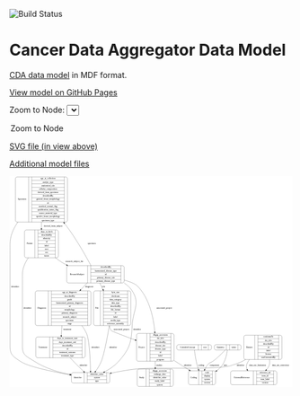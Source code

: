 <link rel='stylesheet' href="assets/style.css">
<link rel='stylesheet' href="https://unpkg.com/leaflet@1.5.1/dist/leaflet.css" integrity="sha512-xwE/Az9zrjBIphAcBb3F6JVqxf46+CDLwfLMHloNu6KEQCAWi6HcDUbeOfBIptF7tcCzusKFjFw2yuvEpDL9wQ==" crossorigin="">
<script type="text/javascript" src="https://code.jquery.com/jquery-3.2.1.min.js"></script>
<script type="text/javascript"  src="https://unpkg.com/leaflet@1.5.1/dist/leaflet.js"></script>
<script type="text/javascript" src="assets/actions.js"></script>

![Build Status](https://github.com/CBIIT/cda-model/actions/workflows/model-test-and-deploy.yml/badge.svg)

# Cancer Data Aggregator Data Model

[CDA data model](https://github.com/CancerDataAggregator/cda-data-model) in MDF format.

[View model on GitHub Pages](https://cbiit.github.io/cda-model)


Zoom to Node: <select id="node_select">
  <option value="">Zoom to Node</option>
</select>
<div id="model"></div>

<p>
<a href="./model-desc/cda-model.svg">SVG file (in view above)</a>
<p>
<a href="./model-desc">Additional model files</a>
<div id='graph' style='display:off;'>
<svg width="1872pt" height="1396pt"
 viewBox="0.00 0.00 1872.00 1396.00" xmlns="http://www.w3.org/2000/svg" xmlns:xlink="http://www.w3.org/1999/xlink">
<g id="graph0" class="graph" transform="scale(1 1) rotate(0) translate(4 1392)">
<title>Perl</title>
<polygon fill="#ffffff" stroke="transparent" points="-4,4 -4,-1392 1868,-1392 1868,4 -4,4"/>
<!-- Specimen -->
<g id="node1" class="node">
<title>Specimen</title>
<path fill="none" stroke="#000000" d="M48,-1088.5C48,-1088.5 368,-1088.5 368,-1088.5 374,-1088.5 380,-1094.5 380,-1100.5 380,-1100.5 380,-1375.5 380,-1375.5 380,-1381.5 374,-1387.5 368,-1387.5 368,-1387.5 48,-1387.5 48,-1387.5 42,-1387.5 36,-1381.5 36,-1375.5 36,-1375.5 36,-1100.5 36,-1100.5 36,-1094.5 42,-1088.5 48,-1088.5"/>
<text text-anchor="middle" x="79.5" y="-1234.3" font-family="Times,serif" font-size="14.00" fill="#000000">Specimen</text>
<polyline fill="none" stroke="#000000" points="123,-1088.5 123,-1387.5 "/>
<text text-anchor="middle" x="133.5" y="-1234.3" font-family="Times,serif" font-size="14.00" fill="#000000"> </text>
<polyline fill="none" stroke="#000000" points="144,-1088.5 144,-1387.5 "/>
<text text-anchor="middle" x="251.5" y="-1372.3" font-family="Times,serif" font-size="14.00" fill="#000000">age_at_collection</text>
<polyline fill="none" stroke="#000000" points="144,-1364.5 359,-1364.5 "/>
<text text-anchor="middle" x="251.5" y="-1349.3" font-family="Times,serif" font-size="14.00" fill="#000000">analyte_type</text>
<polyline fill="none" stroke="#000000" points="144,-1341.5 359,-1341.5 "/>
<text text-anchor="middle" x="251.5" y="-1326.3" font-family="Times,serif" font-size="14.00" fill="#000000">anatomical_site</text>
<polyline fill="none" stroke="#000000" points="144,-1318.5 359,-1318.5 "/>
<text text-anchor="middle" x="251.5" y="-1303.3" font-family="Times,serif" font-size="14.00" fill="#000000">cellular_composition</text>
<polyline fill="none" stroke="#000000" points="144,-1295.5 359,-1295.5 "/>
<text text-anchor="middle" x="251.5" y="-1280.3" font-family="Times,serif" font-size="14.00" fill="#000000">derived_from_specimen</text>
<polyline fill="none" stroke="#000000" points="144,-1272.5 359,-1272.5 "/>
<text text-anchor="middle" x="251.5" y="-1257.3" font-family="Times,serif" font-size="14.00" fill="#000000">describedBy</text>
<polyline fill="none" stroke="#000000" points="144,-1249.5 359,-1249.5 "/>
<text text-anchor="middle" x="251.5" y="-1234.3" font-family="Times,serif" font-size="14.00" fill="#000000">general_tissue_morphology</text>
<polyline fill="none" stroke="#000000" points="144,-1226.5 359,-1226.5 "/>
<text text-anchor="middle" x="251.5" y="-1211.3" font-family="Times,serif" font-size="14.00" fill="#000000">id</text>
<polyline fill="none" stroke="#000000" points="144,-1203.5 359,-1203.5 "/>
<text text-anchor="middle" x="251.5" y="-1188.3" font-family="Times,serif" font-size="14.00" fill="#000000">matched_normal_flag</text>
<polyline fill="none" stroke="#000000" points="144,-1180.5 359,-1180.5 "/>
<text text-anchor="middle" x="251.5" y="-1165.3" font-family="Times,serif" font-size="14.00" fill="#000000">qualification_status_flag</text>
<polyline fill="none" stroke="#000000" points="144,-1157.5 359,-1157.5 "/>
<text text-anchor="middle" x="251.5" y="-1142.3" font-family="Times,serif" font-size="14.00" fill="#000000">source_material_type</text>
<polyline fill="none" stroke="#000000" points="144,-1134.5 359,-1134.5 "/>
<text text-anchor="middle" x="251.5" y="-1119.3" font-family="Times,serif" font-size="14.00" fill="#000000">specific_tissue_morphology</text>
<polyline fill="none" stroke="#000000" points="144,-1111.5 359,-1111.5 "/>
<text text-anchor="middle" x="251.5" y="-1096.3" font-family="Times,serif" font-size="14.00" fill="#000000">specimen_type</text>
<polyline fill="none" stroke="#000000" points="359,-1088.5 359,-1387.5 "/>
<text text-anchor="middle" x="369.5" y="-1234.3" font-family="Times,serif" font-size="14.00" fill="#000000"> </text>
</g>
<!-- Identifier -->
<g id="node2" class="node">
<title>Identifier</title>
<path fill="none" stroke="#000000" d="M418,-23.5C418,-23.5 648,-23.5 648,-23.5 654,-23.5 660,-29.5 660,-35.5 660,-35.5 660,-80.5 660,-80.5 660,-86.5 654,-92.5 648,-92.5 648,-92.5 418,-92.5 418,-92.5 412,-92.5 406,-86.5 406,-80.5 406,-80.5 406,-35.5 406,-35.5 406,-29.5 412,-23.5 418,-23.5"/>
<text text-anchor="middle" x="448" y="-54.3" font-family="Times,serif" font-size="14.00" fill="#000000">Identifier</text>
<polyline fill="none" stroke="#000000" points="490,-23.5 490,-92.5 "/>
<text text-anchor="middle" x="500.5" y="-54.3" font-family="Times,serif" font-size="14.00" fill="#000000"> </text>
<polyline fill="none" stroke="#000000" points="511,-23.5 511,-92.5 "/>
<text text-anchor="middle" x="575" y="-77.3" font-family="Times,serif" font-size="14.00" fill="#000000">identifier_value</text>
<polyline fill="none" stroke="#000000" points="511,-69.5 639,-69.5 "/>
<text text-anchor="middle" x="575" y="-54.3" font-family="Times,serif" font-size="14.00" fill="#000000">system</text>
<polyline fill="none" stroke="#000000" points="511,-46.5 639,-46.5 "/>
<text text-anchor="middle" x="575" y="-31.3" font-family="Times,serif" font-size="14.00" fill="#000000">type</text>
<polyline fill="none" stroke="#000000" points="639,-23.5 639,-92.5 "/>
<text text-anchor="middle" x="649.5" y="-54.3" font-family="Times,serif" font-size="14.00" fill="#000000"> </text>
</g>
<!-- Specimen&#45;&gt;Identifier -->
<g id="edge10" class="edge">
<title>Specimen&#45;&gt;Identifier</title>
<path fill="none" stroke="#000000" d="M51.683,-1088.4536C21.9964,-1045.7076 0,-996.4923 0,-944.5 0,-944.5 0,-944.5 0,-259.5 0,-208.4754 25.7874,-195.6637 68,-167 120.8656,-131.1026 278.6356,-98.9188 395.8243,-78.9897"/>
<polygon fill="#000000" stroke="#000000" points="396.6857,-82.3939 405.9639,-77.2786 395.5209,-75.4915 396.6857,-82.3939"/>
<text text-anchor="middle" x="33.5" y="-655.8" font-family="Times,serif" font-size="14.00" fill="#000000">identifier</text>
</g>
<!-- Patient -->
<g id="node5" class="node">
<title>Patient</title>
<path fill="none" stroke="#000000" d="M108,-852.5C108,-852.5 308,-852.5 308,-852.5 314,-852.5 320,-858.5 320,-864.5 320,-864.5 320,-1024.5 320,-1024.5 320,-1030.5 314,-1036.5 308,-1036.5 308,-1036.5 108,-1036.5 108,-1036.5 102,-1036.5 96,-1030.5 96,-1024.5 96,-1024.5 96,-864.5 96,-864.5 96,-858.5 102,-852.5 108,-852.5"/>
<text text-anchor="middle" x="130" y="-940.8" font-family="Times,serif" font-size="14.00" fill="#000000">Patient</text>
<polyline fill="none" stroke="#000000" points="164,-852.5 164,-1036.5 "/>
<text text-anchor="middle" x="174.5" y="-940.8" font-family="Times,serif" font-size="14.00" fill="#000000"> </text>
<polyline fill="none" stroke="#000000" points="185,-852.5 185,-1036.5 "/>
<text text-anchor="middle" x="242" y="-1021.3" font-family="Times,serif" font-size="14.00" fill="#000000">days_to_birth</text>
<polyline fill="none" stroke="#000000" points="185,-1013.5 299,-1013.5 "/>
<text text-anchor="middle" x="242" y="-998.3" font-family="Times,serif" font-size="14.00" fill="#000000">describedBy</text>
<polyline fill="none" stroke="#000000" points="185,-990.5 299,-990.5 "/>
<text text-anchor="middle" x="242" y="-975.3" font-family="Times,serif" font-size="14.00" fill="#000000">ethnicity</text>
<polyline fill="none" stroke="#000000" points="185,-967.5 299,-967.5 "/>
<text text-anchor="middle" x="242" y="-952.3" font-family="Times,serif" font-size="14.00" fill="#000000">id</text>
<polyline fill="none" stroke="#000000" points="185,-944.5 299,-944.5 "/>
<text text-anchor="middle" x="242" y="-929.3" font-family="Times,serif" font-size="14.00" fill="#000000">label</text>
<polyline fill="none" stroke="#000000" points="185,-921.5 299,-921.5 "/>
<text text-anchor="middle" x="242" y="-906.3" font-family="Times,serif" font-size="14.00" fill="#000000">race</text>
<polyline fill="none" stroke="#000000" points="185,-898.5 299,-898.5 "/>
<text text-anchor="middle" x="242" y="-883.3" font-family="Times,serif" font-size="14.00" fill="#000000">sex</text>
<polyline fill="none" stroke="#000000" points="185,-875.5 299,-875.5 "/>
<text text-anchor="middle" x="242" y="-860.3" font-family="Times,serif" font-size="14.00" fill="#000000">taxon</text>
<polyline fill="none" stroke="#000000" points="299,-852.5 299,-1036.5 "/>
<text text-anchor="middle" x="309.5" y="-940.8" font-family="Times,serif" font-size="14.00" fill="#000000"> </text>
</g>
<!-- Specimen&#45;&gt;Patient -->
<g id="edge6" class="edge">
<title>Specimen&#45;&gt;Patient</title>
<path fill="none" stroke="#000000" d="M208,-1088.2407C208,-1074.276 208,-1060.3477 208,-1046.9618"/>
<polygon fill="#000000" stroke="#000000" points="211.5001,-1046.8397 208,-1036.8397 204.5001,-1046.8398 211.5001,-1046.8397"/>
<text text-anchor="middle" x="286" y="-1058.8" font-family="Times,serif" font-size="14.00" fill="#000000">derived_from_subject</text>
</g>
<!-- Study -->
<g id="node3" class="node">
<title>Study</title>
<path fill="none" stroke="#000000" d="M853.5,-.5C853.5,-.5 1068.5,-.5 1068.5,-.5 1074.5,-.5 1080.5,-6.5 1080.5,-12.5 1080.5,-12.5 1080.5,-103.5 1080.5,-103.5 1080.5,-109.5 1074.5,-115.5 1068.5,-115.5 1068.5,-115.5 853.5,-115.5 853.5,-115.5 847.5,-115.5 841.5,-109.5 841.5,-103.5 841.5,-103.5 841.5,-12.5 841.5,-12.5 841.5,-6.5 847.5,-.5 853.5,-.5"/>
<text text-anchor="middle" x="871" y="-54.3" font-family="Times,serif" font-size="14.00" fill="#000000">Study</text>
<polyline fill="none" stroke="#000000" points="900.5,-.5 900.5,-115.5 "/>
<text text-anchor="middle" x="911" y="-54.3" font-family="Times,serif" font-size="14.00" fill="#000000"> </text>
<polyline fill="none" stroke="#000000" points="921.5,-.5 921.5,-115.5 "/>
<text text-anchor="middle" x="990.5" y="-100.3" font-family="Times,serif" font-size="14.00" fill="#000000">dbgap_accession</text>
<polyline fill="none" stroke="#000000" points="921.5,-92.5 1059.5,-92.5 "/>
<text text-anchor="middle" x="990.5" y="-77.3" font-family="Times,serif" font-size="14.00" fill="#000000">embargo_date</text>
<polyline fill="none" stroke="#000000" points="921.5,-69.5 1059.5,-69.5 "/>
<text text-anchor="middle" x="990.5" y="-54.3" font-family="Times,serif" font-size="14.00" fill="#000000">identifier_value</text>
<polyline fill="none" stroke="#000000" points="921.5,-46.5 1059.5,-46.5 "/>
<text text-anchor="middle" x="990.5" y="-31.3" font-family="Times,serif" font-size="14.00" fill="#000000">study_label</text>
<polyline fill="none" stroke="#000000" points="921.5,-23.5 1059.5,-23.5 "/>
<text text-anchor="middle" x="990.5" y="-8.3" font-family="Times,serif" font-size="14.00" fill="#000000">system</text>
<polyline fill="none" stroke="#000000" points="1059.5,-.5 1059.5,-115.5 "/>
<text text-anchor="middle" x="1070" y="-54.3" font-family="Times,serif" font-size="14.00" fill="#000000"> </text>
</g>
<!-- File -->
<g id="node4" class="node">
<title>File</title>
<path fill="none" stroke="#000000" d="M565,-403.5C565,-403.5 787,-403.5 787,-403.5 793,-403.5 799,-409.5 799,-415.5 799,-415.5 799,-621.5 799,-621.5 799,-627.5 793,-633.5 787,-633.5 787,-633.5 565,-633.5 565,-633.5 559,-633.5 553,-627.5 553,-621.5 553,-621.5 553,-415.5 553,-415.5 553,-409.5 559,-403.5 565,-403.5"/>
<text text-anchor="middle" x="575" y="-514.8" font-family="Times,serif" font-size="14.00" fill="#000000">File</text>
<polyline fill="none" stroke="#000000" points="597,-403.5 597,-633.5 "/>
<text text-anchor="middle" x="607.5" y="-514.8" font-family="Times,serif" font-size="14.00" fill="#000000"> </text>
<polyline fill="none" stroke="#000000" points="618,-403.5 618,-633.5 "/>
<text text-anchor="middle" x="698" y="-618.3" font-family="Times,serif" font-size="14.00" fill="#000000">byte_size</text>
<polyline fill="none" stroke="#000000" points="618,-610.5 778,-610.5 "/>
<text text-anchor="middle" x="698" y="-595.3" font-family="Times,serif" font-size="14.00" fill="#000000">checksum</text>
<polyline fill="none" stroke="#000000" points="618,-587.5 778,-587.5 "/>
<text text-anchor="middle" x="698" y="-572.3" font-family="Times,serif" font-size="14.00" fill="#000000">data_category</text>
<polyline fill="none" stroke="#000000" points="618,-564.5 778,-564.5 "/>
<text text-anchor="middle" x="698" y="-549.3" font-family="Times,serif" font-size="14.00" fill="#000000">data_type</text>
<polyline fill="none" stroke="#000000" points="618,-541.5 778,-541.5 "/>
<text text-anchor="middle" x="698" y="-526.3" font-family="Times,serif" font-size="14.00" fill="#000000">describedBy</text>
<polyline fill="none" stroke="#000000" points="618,-518.5 778,-518.5 "/>
<text text-anchor="middle" x="698" y="-503.3" font-family="Times,serif" font-size="14.00" fill="#000000">file_format</text>
<polyline fill="none" stroke="#000000" points="618,-495.5 778,-495.5 "/>
<text text-anchor="middle" x="698" y="-480.3" font-family="Times,serif" font-size="14.00" fill="#000000">id</text>
<polyline fill="none" stroke="#000000" points="618,-472.5 778,-472.5 "/>
<text text-anchor="middle" x="698" y="-457.3" font-family="Times,serif" font-size="14.00" fill="#000000">label</text>
<polyline fill="none" stroke="#000000" points="618,-449.5 778,-449.5 "/>
<text text-anchor="middle" x="698" y="-434.3" font-family="Times,serif" font-size="14.00" fill="#000000">media_type</text>
<polyline fill="none" stroke="#000000" points="618,-426.5 778,-426.5 "/>
<text text-anchor="middle" x="698" y="-411.3" font-family="Times,serif" font-size="14.00" fill="#000000">reference_assembly</text>
<polyline fill="none" stroke="#000000" points="778,-403.5 778,-633.5 "/>
<text text-anchor="middle" x="788.5" y="-514.8" font-family="Times,serif" font-size="14.00" fill="#000000"> </text>
</g>
<!-- File&#45;&gt;Identifier -->
<g id="edge11" class="edge">
<title>File&#45;&gt;Identifier</title>
<path fill="none" stroke="#000000" d="M657.1886,-403.3151C642.3363,-317.8473 621.3048,-209.1355 604,-167 594.5083,-143.8886 579.961,-120.3965 566.5002,-101.1688"/>
<polygon fill="#000000" stroke="#000000" points="569.2752,-99.0321 560.6156,-92.9279 563.5785,-103.1001 569.2752,-99.0321"/>
<text text-anchor="middle" x="681.5" y="-255.8" font-family="Times,serif" font-size="14.00" fill="#000000">identifier</text>
</g>
<!-- Project -->
<g id="node6" class="node">
<title>Project</title>
<path fill="none" stroke="#000000" d="M849,-167.5C849,-167.5 1073,-167.5 1073,-167.5 1079,-167.5 1085,-173.5 1085,-179.5 1085,-179.5 1085,-339.5 1085,-339.5 1085,-345.5 1079,-351.5 1073,-351.5 1073,-351.5 849,-351.5 849,-351.5 843,-351.5 837,-345.5 837,-339.5 837,-339.5 837,-179.5 837,-179.5 837,-173.5 843,-167.5 849,-167.5"/>
<text text-anchor="middle" x="871" y="-255.8" font-family="Times,serif" font-size="14.00" fill="#000000">Project</text>
<polyline fill="none" stroke="#000000" points="905,-167.5 905,-351.5 "/>
<text text-anchor="middle" x="915.5" y="-255.8" font-family="Times,serif" font-size="14.00" fill="#000000"> </text>
<polyline fill="none" stroke="#000000" points="926,-167.5 926,-351.5 "/>
<text text-anchor="middle" x="995" y="-336.3" font-family="Times,serif" font-size="14.00" fill="#000000">dbgap_accession</text>
<polyline fill="none" stroke="#000000" points="926,-328.5 1064,-328.5 "/>
<text text-anchor="middle" x="995" y="-313.3" font-family="Times,serif" font-size="14.00" fill="#000000">dct_title</text>
<polyline fill="none" stroke="#000000" points="926,-305.5 1064,-305.5 "/>
<text text-anchor="middle" x="995" y="-290.3" font-family="Times,serif" font-size="14.00" fill="#000000">describedBy</text>
<polyline fill="none" stroke="#000000" points="926,-282.5 1064,-282.5 "/>
<text text-anchor="middle" x="995" y="-267.3" font-family="Times,serif" font-size="14.00" fill="#000000">disease_site</text>
<polyline fill="none" stroke="#000000" points="926,-259.5 1064,-259.5 "/>
<text text-anchor="middle" x="995" y="-244.3" font-family="Times,serif" font-size="14.00" fill="#000000">disease_type</text>
<polyline fill="none" stroke="#000000" points="926,-236.5 1064,-236.5 "/>
<text text-anchor="middle" x="995" y="-221.3" font-family="Times,serif" font-size="14.00" fill="#000000">id</text>
<polyline fill="none" stroke="#000000" points="926,-213.5 1064,-213.5 "/>
<text text-anchor="middle" x="995" y="-198.3" font-family="Times,serif" font-size="14.00" fill="#000000">label</text>
<polyline fill="none" stroke="#000000" points="926,-190.5 1064,-190.5 "/>
<text text-anchor="middle" x="995" y="-175.3" font-family="Times,serif" font-size="14.00" fill="#000000">program</text>
<polyline fill="none" stroke="#000000" points="1064,-167.5 1064,-351.5 "/>
<text text-anchor="middle" x="1074.5" y="-255.8" font-family="Times,serif" font-size="14.00" fill="#000000"> </text>
</g>
<!-- File&#45;&gt;Project -->
<g id="edge17" class="edge">
<title>File&#45;&gt;Project</title>
<path fill="none" stroke="#000000" d="M656.7617,-403.1376C658.9572,-391.3039 663.1131,-379.9818 670,-370 672.566,-366.2809 751.9167,-336.2733 827.1004,-308.4681"/>
<polygon fill="#000000" stroke="#000000" points="828.5508,-311.6636 836.718,-304.9148 826.1248,-305.0974 828.5508,-311.6636"/>
<text text-anchor="middle" x="737.5" y="-373.8" font-family="Times,serif" font-size="14.00" fill="#000000">associated_project</text>
</g>
<!-- Patient&#45;&gt;Identifier -->
<g id="edge9" class="edge">
<title>Patient&#45;&gt;Identifier</title>
<path fill="none" stroke="#000000" d="M121.3489,-852.4135C99.443,-820.2491 82,-782.2991 82,-743 82,-743 82,-743 82,-259.5 82,-205.436 115.615,-196.3789 161,-167 231.5582,-121.3259 321.8104,-94.2741 395.7473,-78.5452"/>
<polygon fill="#000000" stroke="#000000" points="396.5268,-81.9581 405.6042,-76.4945 395.1009,-75.1048 396.5268,-81.9581"/>
<text text-anchor="middle" x="115.5" y="-514.8" font-family="Times,serif" font-size="14.00" fill="#000000">identifier</text>
</g>
<!-- ResearchSubject -->
<g id="node13" class="node">
<title>ResearchSubject</title>
<path fill="none" stroke="#000000" d="M387,-685.5C387,-685.5 743,-685.5 743,-685.5 749,-685.5 755,-691.5 755,-697.5 755,-697.5 755,-788.5 755,-788.5 755,-794.5 749,-800.5 743,-800.5 743,-800.5 387,-800.5 387,-800.5 381,-800.5 375,-794.5 375,-788.5 375,-788.5 375,-697.5 375,-697.5 375,-691.5 381,-685.5 387,-685.5"/>
<text text-anchor="middle" x="444" y="-739.3" font-family="Times,serif" font-size="14.00" fill="#000000">ResearchSubject</text>
<polyline fill="none" stroke="#000000" points="513,-685.5 513,-800.5 "/>
<text text-anchor="middle" x="523.5" y="-739.3" font-family="Times,serif" font-size="14.00" fill="#000000"> </text>
<polyline fill="none" stroke="#000000" points="534,-685.5 534,-800.5 "/>
<text text-anchor="middle" x="634" y="-785.3" font-family="Times,serif" font-size="14.00" fill="#000000">describedBy</text>
<polyline fill="none" stroke="#000000" points="534,-777.5 734,-777.5 "/>
<text text-anchor="middle" x="634" y="-762.3" font-family="Times,serif" font-size="14.00" fill="#000000">harmonized_disease_type</text>
<polyline fill="none" stroke="#000000" points="534,-754.5 734,-754.5 "/>
<text text-anchor="middle" x="634" y="-739.3" font-family="Times,serif" font-size="14.00" fill="#000000">id</text>
<polyline fill="none" stroke="#000000" points="534,-731.5 734,-731.5 "/>
<text text-anchor="middle" x="634" y="-716.3" font-family="Times,serif" font-size="14.00" fill="#000000">primary_disease_site</text>
<polyline fill="none" stroke="#000000" points="534,-708.5 734,-708.5 "/>
<text text-anchor="middle" x="634" y="-693.3" font-family="Times,serif" font-size="14.00" fill="#000000">primary_disease_type</text>
<polyline fill="none" stroke="#000000" points="734,-685.5 734,-800.5 "/>
<text text-anchor="middle" x="744.5" y="-739.3" font-family="Times,serif" font-size="14.00" fill="#000000"> </text>
</g>
<!-- Patient&#45;&gt;ResearchSubject -->
<g id="edge22" class="edge">
<title>Patient&#45;&gt;ResearchSubject</title>
<path fill="none" stroke="#000000" d="M300.8413,-852.3767C315.8806,-840.1426 331.8427,-828.5508 348,-819 356.3759,-814.0489 365.1241,-809.3516 374.0978,-804.9047"/>
<polygon fill="#000000" stroke="#000000" points="375.6558,-808.0391 383.1411,-800.5411 372.6137,-801.7347 375.6558,-808.0391"/>
<text text-anchor="middle" x="425" y="-822.8" font-family="Times,serif" font-size="14.00" fill="#000000">research_subject_list</text>
</g>
<!-- Project&#45;&gt;Study -->
<g id="edge4" class="edge">
<title>Project&#45;&gt;Study</title>
<path fill="none" stroke="#000000" d="M961,-167.3007C961,-153.2623 961,-139.0009 961,-125.6174"/>
<polygon fill="#000000" stroke="#000000" points="964.5001,-125.5721 961,-115.5722 957.5001,-125.5722 964.5001,-125.5721"/>
<text text-anchor="middle" x="987" y="-137.8" font-family="Times,serif" font-size="14.00" fill="#000000">studies</text>
</g>
<!-- Coding -->
<g id="node14" class="node">
<title>Coding</title>
<path fill="none" stroke="#000000" d="M1192.5,-12C1192.5,-12 1347.5,-12 1347.5,-12 1353.5,-12 1359.5,-18 1359.5,-24 1359.5,-24 1359.5,-92 1359.5,-92 1359.5,-98 1353.5,-104 1347.5,-104 1347.5,-104 1192.5,-104 1192.5,-104 1186.5,-104 1180.5,-98 1180.5,-92 1180.5,-92 1180.5,-24 1180.5,-24 1180.5,-18 1186.5,-12 1192.5,-12"/>
<text text-anchor="middle" x="1214.5" y="-54.3" font-family="Times,serif" font-size="14.00" fill="#000000">Coding</text>
<polyline fill="none" stroke="#000000" points="1248.5,-12 1248.5,-104 "/>
<text text-anchor="middle" x="1259" y="-54.3" font-family="Times,serif" font-size="14.00" fill="#000000"> </text>
<polyline fill="none" stroke="#000000" points="1269.5,-12 1269.5,-104 "/>
<text text-anchor="middle" x="1304" y="-88.8" font-family="Times,serif" font-size="14.00" fill="#000000">code</text>
<polyline fill="none" stroke="#000000" points="1269.5,-81 1338.5,-81 "/>
<text text-anchor="middle" x="1304" y="-65.8" font-family="Times,serif" font-size="14.00" fill="#000000">display</text>
<polyline fill="none" stroke="#000000" points="1269.5,-58 1338.5,-58 "/>
<text text-anchor="middle" x="1304" y="-42.8" font-family="Times,serif" font-size="14.00" fill="#000000">system</text>
<polyline fill="none" stroke="#000000" points="1269.5,-35 1338.5,-35 "/>
<text text-anchor="middle" x="1304" y="-19.8" font-family="Times,serif" font-size="14.00" fill="#000000">version</text>
<polyline fill="none" stroke="#000000" points="1338.5,-12 1338.5,-104 "/>
<text text-anchor="middle" x="1349" y="-54.3" font-family="Times,serif" font-size="14.00" fill="#000000"> </text>
</g>
<!-- Project&#45;&gt;Coding -->
<g id="edge8" class="edge">
<title>Project&#45;&gt;Coding</title>
<path fill="none" stroke="#000000" d="M1085.1037,-172.8782C1088.0926,-170.8919 1091.0614,-168.9299 1094,-167 1123.267,-147.7792 1155.7473,-127.402 1184.7566,-109.5321"/>
<polygon fill="#000000" stroke="#000000" points="1186.9545,-112.2894 1193.6407,-104.0708 1183.2887,-106.3261 1186.9545,-112.2894"/>
<text text-anchor="middle" x="1175.5" y="-137.8" font-family="Times,serif" font-size="14.00" fill="#000000">identifier</text>
</g>
<!-- Treatment -->
<g id="node7" class="node">
<title>Treatment</title>
<path fill="none" stroke="#000000" d="M182.5,-190.5C182.5,-190.5 485.5,-190.5 485.5,-190.5 491.5,-190.5 497.5,-196.5 497.5,-202.5 497.5,-202.5 497.5,-316.5 497.5,-316.5 497.5,-322.5 491.5,-328.5 485.5,-328.5 485.5,-328.5 182.5,-328.5 182.5,-328.5 176.5,-328.5 170.5,-322.5 170.5,-316.5 170.5,-316.5 170.5,-202.5 170.5,-202.5 170.5,-196.5 176.5,-190.5 182.5,-190.5"/>
<text text-anchor="middle" x="216.5" y="-255.8" font-family="Times,serif" font-size="14.00" fill="#000000">Treatment</text>
<polyline fill="none" stroke="#000000" points="262.5,-190.5 262.5,-328.5 "/>
<text text-anchor="middle" x="273" y="-255.8" font-family="Times,serif" font-size="14.00" fill="#000000"> </text>
<polyline fill="none" stroke="#000000" points="283.5,-190.5 283.5,-328.5 "/>
<text text-anchor="middle" x="380" y="-313.3" font-family="Times,serif" font-size="14.00" fill="#000000">days_to_treatment_start</text>
<polyline fill="none" stroke="#000000" points="283.5,-305.5 476.5,-305.5 "/>
<text text-anchor="middle" x="380" y="-290.3" font-family="Times,serif" font-size="14.00" fill="#000000">days_treatment_end</text>
<polyline fill="none" stroke="#000000" points="283.5,-282.5 476.5,-282.5 "/>
<text text-anchor="middle" x="380" y="-267.3" font-family="Times,serif" font-size="14.00" fill="#000000">describedBy</text>
<polyline fill="none" stroke="#000000" points="283.5,-259.5 476.5,-259.5 "/>
<text text-anchor="middle" x="380" y="-244.3" font-family="Times,serif" font-size="14.00" fill="#000000">id</text>
<polyline fill="none" stroke="#000000" points="283.5,-236.5 476.5,-236.5 "/>
<text text-anchor="middle" x="380" y="-221.3" font-family="Times,serif" font-size="14.00" fill="#000000">treatment_outcome</text>
<polyline fill="none" stroke="#000000" points="283.5,-213.5 476.5,-213.5 "/>
<text text-anchor="middle" x="380" y="-198.3" font-family="Times,serif" font-size="14.00" fill="#000000">treatment_type</text>
<polyline fill="none" stroke="#000000" points="476.5,-190.5 476.5,-328.5 "/>
<text text-anchor="middle" x="487" y="-255.8" font-family="Times,serif" font-size="14.00" fill="#000000"> </text>
</g>
<!-- Treatment&#45;&gt;Identifier -->
<g id="edge12" class="edge">
<title>Treatment&#45;&gt;Identifier</title>
<path fill="none" stroke="#000000" d="M397.539,-190.3673C414.965,-171.8368 434.0155,-151.9657 452,-134 463.303,-122.7088 475.774,-110.7657 487.473,-99.7754"/>
<polygon fill="#000000" stroke="#000000" points="490.1172,-102.0945 495.0294,-92.7072 485.3354,-96.9824 490.1172,-102.0945"/>
<text text-anchor="middle" x="485.5" y="-137.8" font-family="Times,serif" font-size="14.00" fill="#000000">identifier</text>
</g>
<!-- Quantity -->
<g id="node8" class="node">
<title>Quantity</title>
<path fill="none" stroke="#000000" d="M1363.5,-241.5C1363.5,-241.5 1516.5,-241.5 1516.5,-241.5 1522.5,-241.5 1528.5,-247.5 1528.5,-253.5 1528.5,-253.5 1528.5,-265.5 1528.5,-265.5 1528.5,-271.5 1522.5,-277.5 1516.5,-277.5 1516.5,-277.5 1363.5,-277.5 1363.5,-277.5 1357.5,-277.5 1351.5,-271.5 1351.5,-265.5 1351.5,-265.5 1351.5,-253.5 1351.5,-253.5 1351.5,-247.5 1357.5,-241.5 1363.5,-241.5"/>
<text text-anchor="middle" x="1391.5" y="-255.8" font-family="Times,serif" font-size="14.00" fill="#000000">Quantity</text>
<polyline fill="none" stroke="#000000" points="1431.5,-241.5 1431.5,-277.5 "/>
<text text-anchor="middle" x="1442" y="-255.8" font-family="Times,serif" font-size="14.00" fill="#000000"> </text>
<polyline fill="none" stroke="#000000" points="1452.5,-241.5 1452.5,-277.5 "/>
<text text-anchor="middle" x="1480" y="-255.8" font-family="Times,serif" font-size="14.00" fill="#000000">value</text>
<polyline fill="none" stroke="#000000" points="1507.5,-241.5 1507.5,-277.5 "/>
<text text-anchor="middle" x="1518" y="-255.8" font-family="Times,serif" font-size="14.00" fill="#000000"> </text>
</g>
<!-- Quantity&#45;&gt;Coding -->
<g id="edge3" class="edge">
<title>Quantity&#45;&gt;Coding</title>
<path fill="none" stroke="#000000" d="M1438.1396,-241.3872C1434.6178,-215.1386 1424.8493,-166.1572 1399,-134 1390.2854,-123.1588 1379.5775,-113.5291 1368.0905,-105.0782"/>
<polygon fill="#000000" stroke="#000000" points="1369.8038,-102.005 1359.6058,-99.1325 1365.7866,-107.7376 1369.8038,-102.005"/>
<text text-anchor="middle" x="1424.5" y="-137.8" font-family="Times,serif" font-size="14.00" fill="#000000">unit</text>
</g>
<!-- Quantity&#45;&gt;Coding -->
<g id="edge5" class="edge">
<title>Quantity&#45;&gt;Coding</title>
<path fill="none" stroke="#000000" d="M1423.3804,-241.4995C1404.7029,-221.8447 1372.9334,-190.0939 1342,-167 1329.2334,-157.4689 1321.6722,-160.8293 1311,-149 1301.8429,-138.85 1294.4359,-126.3138 1288.5701,-113.8261"/>
<polygon fill="#000000" stroke="#000000" points="1291.6185,-112.0643 1284.3815,-104.3264 1285.2135,-114.8885 1291.6185,-112.0643"/>
<text text-anchor="middle" x="1353" y="-137.8" font-family="Times,serif" font-size="14.00" fill="#000000">comparator</text>
</g>
<!-- Diagnosis -->
<g id="node9" class="node">
<title>Diagnosis</title>
<path fill="none" stroke="#000000" d="M179,-403.5C179,-403.5 523,-403.5 523,-403.5 529,-403.5 535,-409.5 535,-415.5 535,-415.5 535,-621.5 535,-621.5 535,-627.5 529,-633.5 523,-633.5 523,-633.5 179,-633.5 179,-633.5 173,-633.5 167,-627.5 167,-621.5 167,-621.5 167,-415.5 167,-415.5 167,-409.5 173,-403.5 179,-403.5"/>
<text text-anchor="middle" x="210" y="-514.8" font-family="Times,serif" font-size="14.00" fill="#000000">Diagnosis</text>
<polyline fill="none" stroke="#000000" points="253,-403.5 253,-633.5 "/>
<text text-anchor="middle" x="263.5" y="-514.8" font-family="Times,serif" font-size="14.00" fill="#000000"> </text>
<polyline fill="none" stroke="#000000" points="274,-403.5 274,-633.5 "/>
<text text-anchor="middle" x="394" y="-618.3" font-family="Times,serif" font-size="14.00" fill="#000000">age_at_diagnosis</text>
<polyline fill="none" stroke="#000000" points="274,-610.5 514,-610.5 "/>
<text text-anchor="middle" x="394" y="-595.3" font-family="Times,serif" font-size="14.00" fill="#000000">describedBy</text>
<polyline fill="none" stroke="#000000" points="274,-587.5 514,-587.5 "/>
<text text-anchor="middle" x="394" y="-572.3" font-family="Times,serif" font-size="14.00" fill="#000000">grade</text>
<polyline fill="none" stroke="#000000" points="274,-564.5 514,-564.5 "/>
<text text-anchor="middle" x="394" y="-549.3" font-family="Times,serif" font-size="14.00" fill="#000000">harmonized_primary_diagnosis</text>
<polyline fill="none" stroke="#000000" points="274,-541.5 514,-541.5 "/>
<text text-anchor="middle" x="394" y="-526.3" font-family="Times,serif" font-size="14.00" fill="#000000">id</text>
<polyline fill="none" stroke="#000000" points="274,-518.5 514,-518.5 "/>
<text text-anchor="middle" x="394" y="-503.3" font-family="Times,serif" font-size="14.00" fill="#000000">morphology</text>
<polyline fill="none" stroke="#000000" points="274,-495.5 514,-495.5 "/>
<text text-anchor="middle" x="394" y="-480.3" font-family="Times,serif" font-size="14.00" fill="#000000">primary_diagnosis</text>
<polyline fill="none" stroke="#000000" points="274,-472.5 514,-472.5 "/>
<text text-anchor="middle" x="394" y="-457.3" font-family="Times,serif" font-size="14.00" fill="#000000">research_subject</text>
<polyline fill="none" stroke="#000000" points="274,-449.5 514,-449.5 "/>
<text text-anchor="middle" x="394" y="-434.3" font-family="Times,serif" font-size="14.00" fill="#000000">specimen</text>
<polyline fill="none" stroke="#000000" points="274,-426.5 514,-426.5 "/>
<text text-anchor="middle" x="394" y="-411.3" font-family="Times,serif" font-size="14.00" fill="#000000">stage</text>
<polyline fill="none" stroke="#000000" points="514,-403.5 514,-633.5 "/>
<text text-anchor="middle" x="524.5" y="-514.8" font-family="Times,serif" font-size="14.00" fill="#000000"> </text>
</g>
<!-- Diagnosis&#45;&gt;Identifier -->
<g id="edge13" class="edge">
<title>Diagnosis&#45;&gt;Identifier</title>
<path fill="none" stroke="#000000" d="M475.2743,-403.1018C487.3273,-387.0144 498.0177,-369.8452 506,-352 525.3845,-308.6639 530.8529,-174.1075 532.3949,-103.0346"/>
<polygon fill="#000000" stroke="#000000" points="535.9025,-102.6797 532.6027,-92.6119 528.9039,-102.5401 535.9025,-102.6797"/>
<text text-anchor="middle" x="564.5" y="-255.8" font-family="Times,serif" font-size="14.00" fill="#000000">identifier</text>
</g>
<!-- Diagnosis&#45;&gt;Treatment -->
<g id="edge21" class="edge">
<title>Diagnosis&#45;&gt;Treatment</title>
<path fill="none" stroke="#000000" d="M343.4446,-403.3905C342.0108,-381.5466 340.5407,-359.1498 339.2003,-338.7275"/>
<polygon fill="#000000" stroke="#000000" points="342.6803,-338.307 338.5327,-328.5577 335.6953,-338.7655 342.6803,-338.307"/>
<text text-anchor="middle" x="378.5" y="-373.8" font-family="Times,serif" font-size="14.00" fill="#000000">treatment</text>
</g>
<!-- ExternalReference -->
<g id="node10" class="node">
<title>ExternalReference</title>
<path fill="none" stroke="#000000" d="M1471,-12C1471,-12 1753,-12 1753,-12 1759,-12 1765,-18 1765,-24 1765,-24 1765,-92 1765,-92 1765,-98 1759,-104 1753,-104 1753,-104 1471,-104 1471,-104 1465,-104 1459,-98 1459,-92 1459,-92 1459,-24 1459,-24 1459,-18 1465,-12 1471,-12"/>
<text text-anchor="middle" x="1534.5" y="-54.3" font-family="Times,serif" font-size="14.00" fill="#000000">ExternalReference</text>
<polyline fill="none" stroke="#000000" points="1610,-12 1610,-104 "/>
<text text-anchor="middle" x="1620.5" y="-54.3" font-family="Times,serif" font-size="14.00" fill="#000000"> </text>
<polyline fill="none" stroke="#000000" points="1631,-12 1631,-104 "/>
<text text-anchor="middle" x="1687.5" y="-88.8" font-family="Times,serif" font-size="14.00" fill="#000000">reference_url</text>
<polyline fill="none" stroke="#000000" points="1631,-81 1744,-81 "/>
<text text-anchor="middle" x="1687.5" y="-65.8" font-family="Times,serif" font-size="14.00" fill="#000000">term_id</text>
<polyline fill="none" stroke="#000000" points="1631,-58 1744,-58 "/>
<text text-anchor="middle" x="1687.5" y="-42.8" font-family="Times,serif" font-size="14.00" fill="#000000">term_label</text>
<polyline fill="none" stroke="#000000" points="1631,-35 1744,-35 "/>
<text text-anchor="middle" x="1687.5" y="-19.8" font-family="Times,serif" font-size="14.00" fill="#000000">version</text>
<polyline fill="none" stroke="#000000" points="1744,-12 1744,-104 "/>
<text text-anchor="middle" x="1754.5" y="-54.3" font-family="Times,serif" font-size="14.00" fill="#000000"> </text>
</g>
<!-- CodeableConcept -->
<g id="node11" class="node">
<title>CodeableConcept</title>
<path fill="none" stroke="#000000" d="M1115,-241.5C1115,-241.5 1321,-241.5 1321,-241.5 1327,-241.5 1333,-247.5 1333,-253.5 1333,-253.5 1333,-265.5 1333,-265.5 1333,-271.5 1327,-277.5 1321,-277.5 1321,-277.5 1115,-277.5 1115,-277.5 1109,-277.5 1103,-271.5 1103,-265.5 1103,-265.5 1103,-253.5 1103,-253.5 1103,-247.5 1109,-241.5 1115,-241.5"/>
<text text-anchor="middle" x="1174.5" y="-255.8" font-family="Times,serif" font-size="14.00" fill="#000000">CodeableConcept</text>
<polyline fill="none" stroke="#000000" points="1246,-241.5 1246,-277.5 "/>
<text text-anchor="middle" x="1256.5" y="-255.8" font-family="Times,serif" font-size="14.00" fill="#000000"> </text>
<polyline fill="none" stroke="#000000" points="1267,-241.5 1267,-277.5 "/>
<text text-anchor="middle" x="1289.5" y="-255.8" font-family="Times,serif" font-size="14.00" fill="#000000">text</text>
<polyline fill="none" stroke="#000000" points="1312,-241.5 1312,-277.5 "/>
<text text-anchor="middle" x="1322.5" y="-255.8" font-family="Times,serif" font-size="14.00" fill="#000000"> </text>
</g>
<!-- CodeableConcept&#45;&gt;Coding -->
<g id="edge16" class="edge">
<title>CodeableConcept&#45;&gt;Coding</title>
<path fill="none" stroke="#000000" d="M1220.0081,-241.3704C1223,-216.7382 1229.4376,-171.4718 1240,-134 1241.8617,-127.3953 1244.0911,-120.5729 1246.4826,-113.8509"/>
<polygon fill="#000000" stroke="#000000" points="1249.8983,-114.7047 1250.0787,-104.1114 1243.3316,-112.2801 1249.8983,-114.7047"/>
<text text-anchor="middle" x="1264.5" y="-137.8" font-family="Times,serif" font-size="14.00" fill="#000000">coding</text>
</g>
<!-- Dataset -->
<g id="node12" class="node">
<title>Dataset</title>
<path fill="none" stroke="#000000" d="M1559,-179C1559,-179 1787,-179 1787,-179 1793,-179 1799,-185 1799,-191 1799,-191 1799,-328 1799,-328 1799,-334 1793,-340 1787,-340 1787,-340 1559,-340 1559,-340 1553,-340 1547,-334 1547,-328 1547,-328 1547,-191 1547,-191 1547,-185 1553,-179 1559,-179"/>
<text text-anchor="middle" x="1583" y="-255.8" font-family="Times,serif" font-size="14.00" fill="#000000">Dataset</text>
<polyline fill="none" stroke="#000000" points="1619,-179 1619,-340 "/>
<text text-anchor="middle" x="1629.5" y="-255.8" font-family="Times,serif" font-size="14.00" fill="#000000"> </text>
<polyline fill="none" stroke="#000000" points="1640,-179 1640,-340 "/>
<text text-anchor="middle" x="1709" y="-324.8" font-family="Times,serif" font-size="14.00" fill="#000000">conformsTo</text>
<polyline fill="none" stroke="#000000" points="1640,-317 1778,-317 "/>
<text text-anchor="middle" x="1709" y="-301.8" font-family="Times,serif" font-size="14.00" fill="#000000">dct_title</text>
<polyline fill="none" stroke="#000000" points="1640,-294 1778,-294 "/>
<text text-anchor="middle" x="1709" y="-278.8" font-family="Times,serif" font-size="14.00" fill="#000000">describedBy</text>
<polyline fill="none" stroke="#000000" points="1640,-271 1778,-271 "/>
<text text-anchor="middle" x="1709" y="-255.8" font-family="Times,serif" font-size="14.00" fill="#000000">id</text>
<polyline fill="none" stroke="#000000" points="1640,-248 1778,-248 "/>
<text text-anchor="middle" x="1709" y="-232.8" font-family="Times,serif" font-size="14.00" fill="#000000">label</text>
<polyline fill="none" stroke="#000000" points="1640,-225 1778,-225 "/>
<text text-anchor="middle" x="1709" y="-209.8" font-family="Times,serif" font-size="14.00" fill="#000000">license</text>
<polyline fill="none" stroke="#000000" points="1640,-202 1778,-202 "/>
<text text-anchor="middle" x="1709" y="-186.8" font-family="Times,serif" font-size="14.00" fill="#000000">wasGeneratedBy</text>
<polyline fill="none" stroke="#000000" points="1778,-179 1778,-340 "/>
<text text-anchor="middle" x="1788.5" y="-255.8" font-family="Times,serif" font-size="14.00" fill="#000000"> </text>
</g>
<!-- Dataset&#45;&gt;Identifier -->
<g id="edge14" class="edge">
<title>Dataset&#45;&gt;Identifier</title>
<path fill="none" stroke="#000000" d="M1558.8939,-178.8723C1551.5981,-174.6642 1544.2651,-170.6671 1537,-167 1517.2363,-157.024 1464.7669,-138.0405 1443,-134 1309.4448,-109.2087 967.0078,-130.9829 832,-116 778.7884,-110.0947 720.8965,-99.7878 670.3502,-89.4849"/>
<polygon fill="#000000" stroke="#000000" points="670.8426,-86.0129 660.3424,-87.4256 669.4318,-92.8693 670.8426,-86.0129"/>
<text text-anchor="middle" x="1524.5" y="-137.8" font-family="Times,serif" font-size="14.00" fill="#000000">identifier</text>
</g>
<!-- Dataset&#45;&gt;ExternalReference -->
<g id="edge1" class="edge">
<title>Dataset&#45;&gt;ExternalReference</title>
<path fill="none" stroke="#000000" d="M1716.294,-178.6804C1719.3809,-163.4951 1718.9449,-148.0012 1712,-134 1707.9439,-125.8228 1702.5406,-118.2878 1696.3391,-111.4036"/>
<polygon fill="#000000" stroke="#000000" points="1698.8038,-108.9178 1689.3226,-104.1894 1693.7858,-113.7983 1698.8038,-108.9178"/>
<text text-anchor="middle" x="1790" y="-137.8" font-family="Times,serif" font-size="14.00" fill="#000000">data_use_restriction</text>
</g>
<!-- Dataset&#45;&gt;ExternalReference -->
<g id="edge7" class="edge">
<title>Dataset&#45;&gt;ExternalReference</title>
<path fill="none" stroke="#000000" d="M1583.5892,-178.9978C1576.9518,-169.5298 1571.2149,-159.4824 1567,-149 1562.2787,-137.2583 1563.7463,-124.9441 1568.3023,-113.3024"/>
<polygon fill="#000000" stroke="#000000" points="1571.5224,-114.6779 1572.559,-104.1339 1565.1734,-111.7301 1571.5224,-114.6779"/>
<text text-anchor="middle" x="1637.5" y="-137.8" font-family="Times,serif" font-size="14.00" fill="#000000">data_use_limitation</text>
</g>
<!-- ResearchSubject&#45;&gt;Specimen -->
<g id="edge20" class="edge">
<title>ResearchSubject&#45;&gt;Specimen</title>
<path fill="none" stroke="#000000" d="M535.2668,-800.6701C499.4559,-867.9706 435.6284,-981.3367 368,-1070 365.3893,-1073.4227 362.7178,-1076.8524 359.995,-1080.2826"/>
<polygon fill="#000000" stroke="#000000" points="357.098,-1078.2998 353.5533,-1088.2841 362.5506,-1082.6895 357.098,-1078.2998"/>
<text text-anchor="middle" x="540.5" y="-940.8" font-family="Times,serif" font-size="14.00" fill="#000000">specimen</text>
</g>
<!-- ResearchSubject&#45;&gt;Identifier -->
<g id="edge15" class="edge">
<title>ResearchSubject&#45;&gt;Identifier</title>
<path fill="none" stroke="#000000" d="M755.0703,-685.4611C775.946,-671.7685 794.4933,-654.8619 808,-634 863.7967,-547.8189 812.6523,-505.5612 808,-403 802.9203,-291.0155 792.9775,-251.2238 719,-167 693.6008,-138.0828 658.595,-114.8095 625.7986,-97.3118"/>
<polygon fill="#000000" stroke="#000000" points="627.1027,-94.0448 616.6167,-92.5298 623.8693,-100.2533 627.1027,-94.0448"/>
<text text-anchor="middle" x="840.5" y="-373.8" font-family="Times,serif" font-size="14.00" fill="#000000">identifier</text>
</g>
<!-- ResearchSubject&#45;&gt;File -->
<g id="edge2" class="edge">
<title>ResearchSubject&#45;&gt;File</title>
<path fill="none" stroke="#000000" d="M593.4411,-685.4772C599.9839,-672.2442 607.191,-657.6677 614.5391,-642.806"/>
<polygon fill="#000000" stroke="#000000" points="617.8331,-644.0406 619.1279,-633.5251 611.5582,-640.938 617.8331,-644.0406"/>
<text text-anchor="middle" x="619.5" y="-655.8" font-family="Times,serif" font-size="14.00" fill="#000000">file</text>
</g>
<!-- ResearchSubject&#45;&gt;Project -->
<g id="edge18" class="edge">
<title>ResearchSubject&#45;&gt;Project</title>
<path fill="none" stroke="#000000" d="M755.1084,-704.8879C793.5351,-693.9739 826.5974,-681.1502 841,-667 922.6389,-586.7919 949.3965,-454.0866 957.8102,-362.0029"/>
<polygon fill="#000000" stroke="#000000" points="961.3159,-362.085 958.681,-351.8231 954.3413,-361.4884 961.3159,-362.085"/>
<text text-anchor="middle" x="1020.5" y="-514.8" font-family="Times,serif" font-size="14.00" fill="#000000">associated_project</text>
</g>
<!-- ResearchSubject&#45;&gt;Diagnosis -->
<g id="edge19" class="edge">
<title>ResearchSubject&#45;&gt;Diagnosis</title>
<path fill="none" stroke="#000000" d="M510.1676,-685.4772C497.0775,-671.7448 482.6083,-656.5657 467.8873,-641.1224"/>
<polygon fill="#000000" stroke="#000000" points="470.0786,-638.3485 460.6453,-633.5251 465.0117,-643.1784 470.0786,-638.3485"/>
<text text-anchor="middle" x="524" y="-655.8" font-family="Times,serif" font-size="14.00" fill="#000000">diagnosis</text>
</g>
</g>
</svg>
</div>
